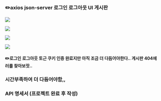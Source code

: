 <h3>✏️axios json-server 로그인 로그아웃 UI 게시판 </h3>
<p>
  <img src=https://github.com/engelhyunji/week-4/assets/145903783/7648e746-b2c6-4132-8315-60f31bf04f51>

</p>

<p>
  <img src=https://github.com/engelhyunji/week-4/assets/145903783/327ee4af-059c-4d3b-98f8-56a65ae528e2>

</p>

<p>
  <img src=https://github.com/engelhyunji/week-4/assets/145903783/6e8998b6-b3b3-49b5-afba-0162bf06c6c6>

  
</p>

<p>
  <img src=https://github.com/engelhyunji/week-4/assets/145903783/72c2938a-dfbe-4a2f-badc-ac345cbe1cb2>

</p>

<h4>✏️로그인 로그아웃 토근 쿠키 인증 완료지만 아직 조금 더 다듬어야한다.. 게시판 404에러를 찾아보잣.. </h4>
<h3>시간부족하여 더 다듬어야함,, </h3>
<h3>API 명세서 (프로젝트 완료 후 작성)</h3>

